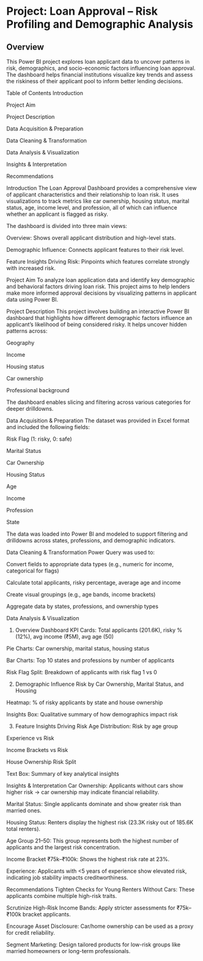# Project: Loan Approval – Risk Profiling and Demographic Analysis

## Overview
This Power BI project explores loan applicant data to uncover patterns in risk, demographics, and socio-economic factors influencing loan approval. The dashboard helps financial institutions visualize key trends and assess the riskiness of their applicant pool to inform better lending decisions.

Table of Contents
Introduction

Project Aim

Project Description

Data Acquisition & Preparation

Data Cleaning & Transformation

Data Analysis & Visualization

Insights & Interpretation

Recommendations

Introduction
The Loan Approval Dashboard provides a comprehensive view of applicant characteristics and their relationship to loan risk. It uses visualizations to track metrics like car ownership, housing status, marital status, age, income level, and profession, all of which can influence whether an applicant is flagged as risky.

The dashboard is divided into three main views:

Overview: Shows overall applicant distribution and high-level stats.

Demographic Influence: Connects applicant features to their risk level.

Feature Insights Driving Risk: Pinpoints which features correlate strongly with increased risk.

Project Aim
To analyze loan application data and identify key demographic and behavioral factors driving loan risk. This project aims to help lenders make more informed approval decisions by visualizing patterns in applicant data using Power BI.

Project Description
This project involves building an interactive Power BI dashboard that highlights how different demographic factors influence an applicant’s likelihood of being considered risky. It helps uncover hidden patterns across:

Geography

Income

Housing status

Car ownership

Professional background

The dashboard enables slicing and filtering across various categories for deeper drilldowns.

Data Acquisition & Preparation
The dataset was provided in Excel format and included the following fields:

Risk Flag (1: risky, 0: safe)

Marital Status

Car Ownership

Housing Status

Age

Income

Profession

State

The data was loaded into Power BI and modeled to support filtering and drilldowns across states, professions, and demographic indicators.

Data Cleaning & Transformation
Power Query was used to:

Convert fields to appropriate data types (e.g., numeric for income, categorical for flags)

Calculate total applicants, risky percentage, average age and income

Create visual groupings (e.g., age bands, income brackets)

Aggregate data by states, professions, and ownership types

Data Analysis & Visualization
1. Overview Dashboard
KPI Cards: Total applicants (201.6K), risky % (12%), avg income (₹5M), avg age (50)

Pie Charts: Car ownership, marital status, housing status

Bar Charts: Top 10 states and professions by number of applicants

Risk Flag Split: Breakdown of applicants with risk flag 1 vs 0

2. Demographic Influence
Risk by Car Ownership, Marital Status, and Housing

Heatmap: % of risky applicants by state and house ownership

Insights Box: Qualitative summary of how demographics impact risk

3. Feature Insights Driving Risk
Age Distribution: Risk by age group

Experience vs Risk

Income Brackets vs Risk

House Ownership Risk Split

Text Box: Summary of key analytical insights

Insights & Interpretation
Car Ownership: Applicants without cars show higher risk → car ownership may indicate financial reliability.

Marital Status: Single applicants dominate and show greater risk than married ones.

Housing Status: Renters display the highest risk (23.3K risky out of 185.6K total renters).

Age Group 21–50: This group represents both the highest number of applicants and the largest risk concentration.

Income Bracket ₹75k–₹100k: Shows the highest risk rate at 23%.

Experience: Applicants with <5 years of experience show elevated risk, indicating job stability impacts creditworthiness.

Recommendations
Tighten Checks for Young Renters Without Cars: These applicants combine multiple high-risk traits.

Scrutinize High-Risk Income Bands: Apply stricter assessments for ₹75k–₹100k bracket applicants.

Encourage Asset Disclosure: Car/home ownership can be used as a proxy for credit reliability.

Segment Marketing: Design tailored products for low-risk groups like married homeowners or long-term professionals.
